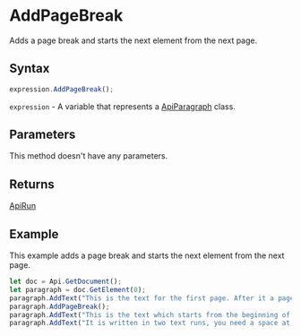 # AddPageBreak

Adds a page break and starts the next element from the next page.

## Syntax

```javascript
expression.AddPageBreak();
```

`expression` - A variable that represents a [ApiParagraph](../ApiParagraph.md) class.

## Parameters

This method doesn't have any parameters.

## Returns

[ApiRun](../../ApiRun/ApiRun.md)

## Example

This example adds a page break and starts the next element from the next page.

```javascript
let doc = Api.GetDocument();
let paragraph = doc.GetElement(0);
paragraph.AddText("This is the text for the first page. After it a page break will be added. Scroll down to the second page to see the text there.");
paragraph.AddPageBreak();
paragraph.AddText("This is the text which starts from the beginning of the second page. ");
paragraph.AddText("It is written in two text runs, you need a space at the end of the first run sentence to separate them.");
```
